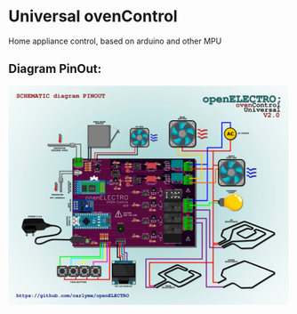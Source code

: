 # Universal ovenControl

Home appliance control, based on arduino and other MPU













## Diagram PinOut:

![diagram](https://github.com/carlymx/Universal-ovenControl/blob/main/data/Diagram%20Connections/PCB%20-%20ovenCONTROL%20Diagram.png)


